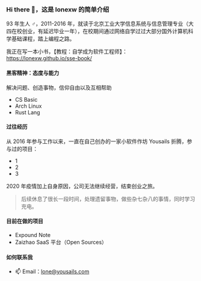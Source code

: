 ### Hi there 👋，这是 lonexw 的简单介绍

93 年生人 ♂，2011-2016 年，就读于北京工业大学信息系统与信息管理专业（大四在校创业，有延迟毕业一年），在校期间通过网络自学过过大部分国外计算机科学基础课程，踏上编程之路。

我正在写一本小书，【教程：自学成为软件工程师】：https://lonexw.github.io/sse-book/

#### 黑客精神：态度与能力

解决问题、创造事物，信仰自由以及互相帮助

- CS Basic
- Arch Linux
- Rust Lang
  
#### 过往经历

从 2016 年参与工作以来，一直在自己创办的一家小软件作坊 Yousails 折腾，参与过的项目：

- 1
- 2
- 3

2020 年疫情加上自身原因，公司无法继续经营，结束创业之旅。

> 后续休息了很长一段时间，处理遗留事物，做些杂七杂八的事情，同时学习充电。

#### 目前在做的项目

- Expound Note
- Zaizhao SaaS 平台（Open Sources）


#### 如何联系我
- 📫 Email：lone@yousails.com 
